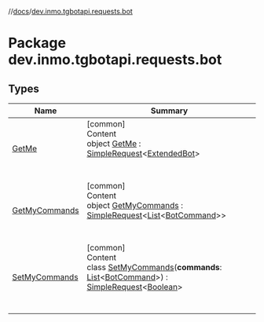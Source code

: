 //[docs](../../index.md)/[dev.inmo.tgbotapi.requests.bot](index.md)



# Package dev.inmo.tgbotapi.requests.bot  


## Types  
  
|  Name |  Summary | 
|---|---|
| <a name="dev.inmo.tgbotapi.requests.bot/GetMe///PointingToDeclaration/"></a>[GetMe](-get-me/index.md)| <a name="dev.inmo.tgbotapi.requests.bot/GetMe///PointingToDeclaration/"></a>[common]  <br>Content  <br>object [GetMe](-get-me/index.md) : [SimpleRequest](../dev.inmo.tgbotapi.requests.abstracts/-simple-request/index.md)<[ExtendedBot](../dev.inmo.tgbotapi.types/-extended-bot/index.md)>   <br><br><br>|
| <a name="dev.inmo.tgbotapi.requests.bot/GetMyCommands///PointingToDeclaration/"></a>[GetMyCommands](-get-my-commands/index.md)| <a name="dev.inmo.tgbotapi.requests.bot/GetMyCommands///PointingToDeclaration/"></a>[common]  <br>Content  <br>object [GetMyCommands](-get-my-commands/index.md) : [SimpleRequest](../dev.inmo.tgbotapi.requests.abstracts/-simple-request/index.md)<[List](https://kotlinlang.org/api/latest/jvm/stdlib/kotlin.collections/-list/index.html)<[BotCommand](../dev.inmo.tgbotapi.types/-bot-command/index.md)>>   <br><br><br>|
| <a name="dev.inmo.tgbotapi.requests.bot/SetMyCommands///PointingToDeclaration/"></a>[SetMyCommands](-set-my-commands/index.md)| <a name="dev.inmo.tgbotapi.requests.bot/SetMyCommands///PointingToDeclaration/"></a>[common]  <br>Content  <br>class [SetMyCommands](-set-my-commands/index.md)(**commands**: [List](https://kotlinlang.org/api/latest/jvm/stdlib/kotlin.collections/-list/index.html)<[BotCommand](../dev.inmo.tgbotapi.types/-bot-command/index.md)>) : [SimpleRequest](../dev.inmo.tgbotapi.requests.abstracts/-simple-request/index.md)<[Boolean](https://kotlinlang.org/api/latest/jvm/stdlib/kotlin/-boolean/index.html)>   <br><br><br>|

